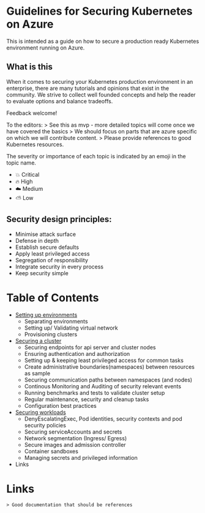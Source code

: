 # Guidelines for Securing Kubernetes on Azure

This is intended as a guide on how to secure a production ready Kubernetes environment running on Azure.

## What is this

When it comes to securing your Kubernetes production environment in an enterprise, there are many tutorials and opinions that exist in the community.
We strive to collect well founded concepts and help the reader to evaluate options and balance tradeoffs.

Feedback welcome!

To the editors:
    > See this as mvp - more detailed topics will come once we have covered the basics
    > We should focus on parts that are azure specific on which we will contribute content.
    > Please provide references to good Kubernetes resources.

The severity or importance of each topic is indicated by an emoji in the topic name.

* :boom: Critical
* :fire: High
* :cloud: Medium
* :partly_sunny: Low

## Security design principles:

* Minimise attack surface
* Defense in depth
* Establish secure defaults
* Apply least privileged access
* Segregation of responsibility
* Integrate security in every process
* Keep security simple

Table of Contents
=================

* [Setting up environments](./Security_setting_up_environments.md)
    * Separating environments
    * Setting up/ Validating virtual network
    * Provisioning clusters 
* [Securing a cluster](./Security_securing_a_cluster.md)
    * Securing endpoints for api server and cluster nodes
    * Ensuring authentication and authorization
    * Setting up & keeping least privileged access for common tasks
    * Create administrative boundaries(namespaces) between resources as sample
    * Securing communication paths between namespaces (and nodes)   
    * Continous Monitoring and Auditing of security relevant events
    * Running benchmarks and tests to validate cluster setup
    * Regular maintenance, security and cleanup tasks
    * Configuration best practices        
*  [Securing workloads](./Security_securing_workloads.md)
    * DenyEscalatingExec, Pod identities, security contexts and pod security policies
    * Securing serviceAccounts and secrets
    * Network segmentation (Ingress/ Egress)
    * Secure images and admission controller
    * Container sandboxes
    * Managing secrets and privileged information
* Links

Links
=================

    > Good documentation that should be references
